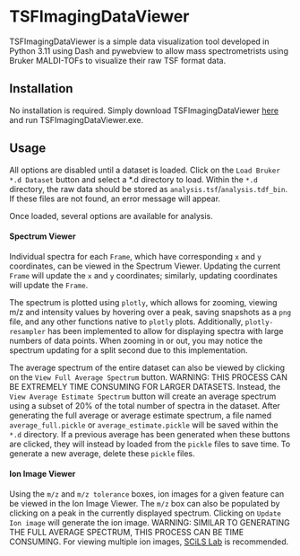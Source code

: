 # TSFImagingDataViewer
TSFImagingDataViewer is a simple data visualization tool developed in Python 3.11 using Dash and pywebview to allow 
mass spectrometrists using Bruker MALDI-TOFs to visualize their raw TSF format data.

## Installation
No installation is required. Simply download TSFImagingDataViewer 
[here](https://github.com/gtluu/TSFImagingDataViewer/releases/download/v1.0.0/TSFImagingDataViewer_1.0.0.zip) and 
run TSFImagingDataViewer.exe.

## Usage
All options are disabled until a dataset is loaded. Click on the `Load Bruker *.d Dataset` button and select a *.d 
directory to load. Within the `*.d` directory, the raw data should be stored as `analysis.tsf`/`analysis.tdf_bin`. If 
these files are not found, an error message will appear.

Once loaded, several options are available for analysis.

#### Spectrum Viewer
Individual spectra for each `Frame`, which have corresponding `x` and `y` coordinates, can be viewed in the Spectrum 
Viewer. Updating the current `Frame` will update the `x` and `y` coordinates; similarly, updating coordinates will 
update the `Frame`.

The spectrum is plotted using `plotly`, which allows for zooming, viewing m/z and intensity values by hovering over a 
peak, saving snapshots as a `png` file, and any other functions native to `plotly` plots. Additionally, 
`plotly-resampler` has been implemented to allow for displaying spectra with large numbers of data points. When zooming 
in or out, you may notice the spectrum updating for a split second due to this implementation.

The average spectrum of the entire dataset can also be viewed by clicking on the `View Full Average Spectrum` button. 
WARNING: THIS PROCESS CAN BE EXTREMELY TIME CONSUMING FOR LARGER DATASETS. Instead, the 
`View Average Estimate Spectrum` button will create an average spectrum using a subset of 20% of the total number of 
spectra in the dataset. After generating the full average or average estimate spectrum, a file named 
`average_full.pickle` or `average_estimate.pickle` will be saved within the `*.d` directory. If a previous average has 
been generated when these buttons are clicked, they will instead by loaded from the `pickle` files to save time. To 
generate a new average, delete these `pickle` files.

#### Ion Image Viewer
Using the `m/z` and `m/z tolerance` boxes, ion images for a given feature can be viewed in the Ion Image Viewer. The 
`m/z` box can also be populated by clicking on a peak in the currently displayed spectrum. Clicking on 
`Update Ion image` will generate the ion image. WARNING: SIMILAR TO GENERATING THE FULL AVERAGE SPECTRUM, THIS PROCESS 
CAN BE TIME CONSUMING. For viewing multiple ion images, 
[SCiLS Lab](https://www.bruker.com/en/products-and-solutions/mass-spectrometry/ms-software/scils-lab.html) is 
recommended.
